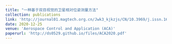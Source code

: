 ```yaml
---
title: "一种基于双目视觉的卫星相对位姿测量方法"
collection: publications
link: 'http://journal01.magtech.org.cn/Jwk3_kjkzjs/CN/10.3969/j.issn.1674%EE%80%911579.2020.06.007'
date: 2020-12-25
venue: 'Aerospace Control and Application (ACA)'
paperurl: 'http://ds0529.github.io/files/ACA2020.pdf'
---
```

